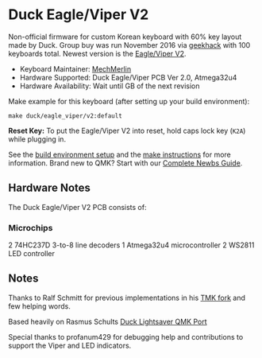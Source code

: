 # Duck Eagle/Viper V2

Non-official firmware for custom Korean keyboard with 60% key layout made by Duck. Group buy was run November 2016 via [geekhack](https://geekhack.org/index.php?topic=86087.0) with 100 keyboards total. Newest version is the [Eagle/Viper V2](http://duck0113.tistory.com/127).

* Keyboard Maintainer: [MechMerlin](https://github.com/mechmerlin)
* Hardware Supported: Duck Eagle/Viper PCB Ver 2.0, Atmega32u4
* Hardware Availability: Wait until GB of the next revision

Make example for this keyboard (after setting up your build environment):

    make duck/eagle_viper/v2:default

**Reset Key:** To put the Eagle/Viper V2 into reset, hold caps lock key (`K2A`) while plugging in.

See the [build environment setup](https://docs.qmk.fm/#/getting_started_build_tools) and the [make instructions](https://docs.qmk.fm/#/getting_started_make_guide) for more information. Brand new to QMK? Start with our [Complete Newbs Guide](https://docs.qmk.fm/#/newbs).

## Hardware Notes

The Duck Eagle/Viper V2 PCB consists of:

### Microchips
2 74HC237D 3-to-8 line decoders
1 Atmega32u4 microcontroller
2 WS2811 LED controller

## Notes
Thanks to Ralf Schmitt for previous implementations in his [TMK fork](https://github.com/xauser/tmk_keyboard/tree/xauser/) and few helping words.

Based heavily on Rasmus Schults [Duck Lightsaver QMK Port](https://github.com/qmk/qmk_firmware/tree/master/keyboards/lightsaver)

Special thanks to profanum429 for debugging help and contributions to support the Viper and LED indicators. 
